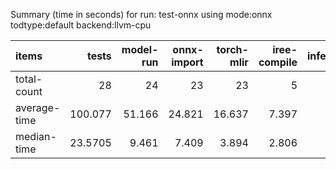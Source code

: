 Summary (time in seconds) for run: test-onnx using mode:onnx todtype:default backend:llvm-cpu

| items        |    tests |   model-run |   onnx-import |   torch-mlir |   iree-compile |   inference |
|:-------------|---------:|------------:|--------------:|-------------:|---------------:|------------:|
| total-count  |  28      |      24     |        23     |       23     |          5     |       5     |
| average-time | 100.077  |      51.166 |        24.821 |       16.637 |          7.397 |       0.055 |
| median-time  |  23.5705 |       9.461 |         7.409 |        3.894 |          2.806 |       0     |
